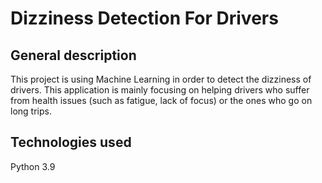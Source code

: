# Dizziness Detection For Drivers


## General description

This project is using Machine Learning in order to detect the dizziness of drivers. This application is mainly focusing on helping drivers who suffer from health issues (such as fatigue, lack of focus) or the ones who go on long trips.

## Technologies used

Python 3.9

